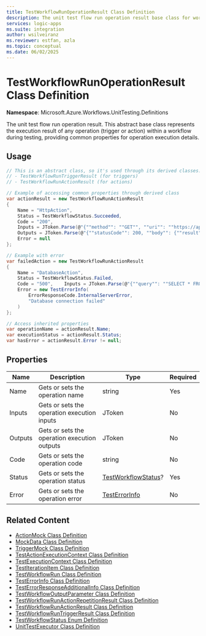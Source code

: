```yaml
---
title: TestWorkflowRunOperationResult Class Definition
description: The unit test flow run operation result base class for workflow operations
services: logic-apps
ms.suite: integration
author: wsilveiranz
ms.reviewer: estfan, azla
ms.topic: conceptual
ms.date: 06/02/2025
---
```


# TestWorkflowRunOperationResult Class Definition

**Namespace**: Microsoft.Azure.Workflows.UnitTesting.Definitions

The unit test flow run operation result. This abstract base class represents the execution result of any operation (trigger or action) within a workflow during testing, providing common properties for operation execution details.

## Usage

```C#
// This is an abstract class, so it's used through its derived classes:
// - TestWorkflowRunTriggerResult (for triggers)
// - TestWorkflowRunActionResult (for actions)

// Example of accessing common properties through derived class
var actionResult = new TestWorkflowRunActionResult
{
    Name = "HttpAction",
    Status = TestWorkflowStatus.Succeeded,
    Code = "200",
    Inputs = JToken.Parse(@"{""method"": ""GET"", ""uri"": ""https://api.example.com/data""}"),
    Outputs = JToken.Parse(@"{""statusCode"": 200, ""body"": {""result"": ""success""}}"),
    Error = null
};

// Example with error
var failedAction = new TestWorkflowRunActionResult
{
    Name = "DatabaseAction",
    Status = TestWorkflowStatus.Failed,
    Code = "500",    Inputs = JToken.Parse(@"{""query"": ""SELECT * FROM users""}"),
    Error = new TestErrorInfo(
        ErrorResponseCode.InternalServerError,
        "Database connection failed"
    )
};

// Access inherited properties
var operationName = actionResult.Name;
var executionStatus = actionResult.Status;
var hasError = actionResult.Error != null;
```

## Properties

|Name|Description|Type|Required|
|---|---|---|---|
|Name|Gets or sets the operation name|string|Yes|
|Inputs|Gets or sets the operation execution inputs|JToken|No|
|Outputs|Gets or sets the operation execution outputs|JToken|No|
|Code|Gets or sets the operation code|string|No|
|Status|Gets or sets the operation status|[TestWorkflowStatus](test-workflow-status-enum-definition.md)?|Yes|
|Error|Gets or sets the operation error|[TestErrorInfo](test-error-info-class-definition.md)|No|

## Related Content

- [ActionMock Class Definition](action-mock-class-definition.md)
- [MockData Class Definition](mock-data-class-definition.md)
- [TriggerMock Class Definition](trigger-mock-class-definition.md)
- [TestActionExecutionContext Class Definition](test-action-execution-context-class-definition.md)
- [TestExecutionContext Class Definition](test-execution-context-class-definition.md)
- [TestIterationItem Class Definition](test-iteration-item-class-definition.md)
- [TestWorkflowRun Class Definition](test-workflow-run-class-definition.md)
- [TestErrorInfo Class Definition](test-error-info-class-definition.md)
- [TestErrorResponseAdditionalInfo Class Definition](test-error-response-additional-info-class-definition.md)
- [TestWorkflowOutputParameter Class Definition](test-workflow-output-parameter-class-definition.md)
- [TestWorkflowRunActionRepetitionResult Class Definition](test-workflow-run-action-repetition-result-class-definition.md)
- [TestWorkflowRunActionResult Class Definition](test-workflow-run-action-result-class-definition.md)
- [TestWorkflowRunTriggerResult Class Definition](test-workflow-run-trigger-result-class-definition.md)
- [TestWorkflowStatus Enum Definition](test-workflow-status-enum-definition.md)
- [UnitTestExecutor Class Definition](unit-test-executor-class-definition.md)

